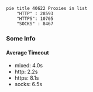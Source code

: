 
```mermaid
pie title 40622 Proxies in list
    "HTTP" : 28593
    "HTTPS": 10705
    "SOCKS" : 8467
```

### Some Info
#### Average Timeout

- mixed: 4.0s
- http: 2.2s
- https: 8.1s
- socks: 6.5s